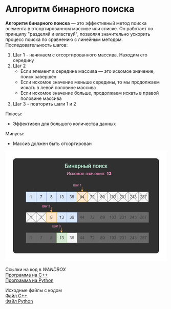 # Алгоритм бинарного поиска

**Алгоритм бинарного поиска** — это эффективный метод поиска элемента в отсортированном массиве или списке. Он работает по принципу "разделяй и властвуй", позволяя значительно ускорить процесс поиска по сравнению с линейным методом.  
Последовательность шагов:
1. Шаг 1 - начинаем с отсортированного массива. Находим его середину  
2. Шаг 2  
	- Если элемент в середине массива — это искомое значение, поиск завершён  
	- Если искомое значение меньше середины, то мы продолжаем искать в левой половине массива  
	- Если искомое значение больше, продолжаем искать в правой половине массива  
3. Шаг 3 - повторить шаги 1 и 2  

Плюсы:  
- Эффективен для большого количества данных  

Минусы:  
- Массив должен быть отсортирован    

![Binary search](/resources/3_search/binary_search.png)

Ссылки на код в *WANDBOX*  
[Программа на C++](https://wandbox.org/permlink/qpLtQfnKxG1cUwRE)  
[Программа на Python](https://wandbox.org/permlink/LmC9zUk8MqO2Te4p)  

Исходные файлы с кодом  
[Файл C++](/src/3_search/C++/3.2_binary_search.cpp)  
[Файл Python](/src/3_search/Python/3.2_binary_search.py)
